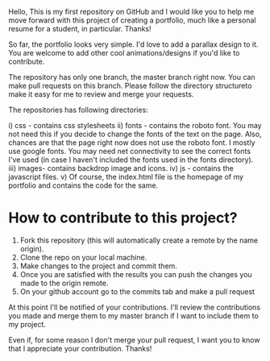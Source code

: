 Hello,
This is my first repository on GitHub and I would like you to help me move forward with this project of creating a portfolio, much like a personal resume for a student, in particular.
Thanks!

So far, the portfolio looks very simple. I'd love to add a parallax design to it. You are welcome to add other cool animations/designs if you'd like to contribute.

The repository has only one branch, the master branch right now. You can make pull requests on this branch. Please follow the directory structureto make it easy for me to review and merge your requests.

The repositories has following directories:

i) css - contains css stylesheets
ii) fonts - contains the roboto font. You may not need this if you decide to change the fonts of the text on the page. Also, chances are that the page right now does not use the roboto font. I mostly use google fonts. You may need net connectivity to see the correct fonts I've used (in case I haven't included the fonts used in the fonts directory).
iii) images- contains backdrop image and icons.
iv) js - contains the javascript files. 
v) Of course, the index.html file is the homepage of my portfolio and contains the code for the same.

# How to contribute to this project?

1. Fork this repository (this will automatically create a remote by the name origin).
2. Clone the repo on your local machine.
3. Make changes to the project and commit them.
4. Once you are satisfied with the results you can push the changes you made to the origin remote.
5. On your github account go to the commits tab and make a pull request

At this point I'll be notified of your contributions. I'll review the contributions you made and merge them to my master branch if I want to include them to my project.

Even if, for some reason I don't merge your pull request, I want you to know that I appreciate your contribution. Thanks! 